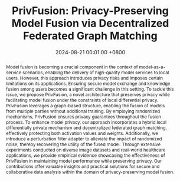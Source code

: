 ---
title: "PrivFusion: Privacy-Preserving Model Fusion via Decentralized Federated Graph Matching"
date: 2024-08-21 00:01:00 +0800
selected: false
pub: "IEEE Transactions on Knowledge and Data Engineering (TKDE), CCF-A, CORE-A*"
pub_date: "(2024)"
abstract: >-
  Model fusion is becoming a crucial component in the context of model-as-a-service scenarios, enabling the delivery of high-quality model services to local users. However, this approach introduces privacy risks and imposes certain limitations on its applications. Ensuring secure model exchange and knowledge fusion among users becomes a significant challenge in this setting. To tackle this issue, we propose PrivFusion, a novel architecture that preserves privacy while facilitating model fusion under the constraints of local differential privacy. PrivFusion leverages a graph-based structure, enabling the fusion of models from multiple parties without additional training. By employing randomized mechanisms, PrivFusion ensures privacy guarantees throughout the fusion process. To enhance model privacy, our approach incorporates a hybrid local differentially private mechanism and decentralized federated graph matching, effectively protecting both activation values and weights. Additionally, we introduce a perturbation filter adapter to alleviate the impact of randomized noise, thereby recovering the utility of the fused model. Through extensive experiments conducted on diverse image datasets and real-world healthcare applications, we provide empirical evidence showcasing the effectiveness of PrivFusion in maintaining model performance while preserving privacy. Our contributions offer valuable insights and practical solutions for secure and collaborative data analysis within the domain of privacy-preserving model fusion.
cover: /assets/images/covers/chen2024privfusion.png
authors:
  - Qian CHEN
  - Yiqiang CHEN†
  - Xinlong JIANG
  - Weiwei DAI
  - Wuliang HUANG
  - Bingjie YAN
  - Zhen YAN
  - Lu WANG
  - Bo YE
links:
  Paper: https://ieeexplore.ieee.org/abstract/document/10643309/
  Bib: bib/chen2024privfusion.txt
---